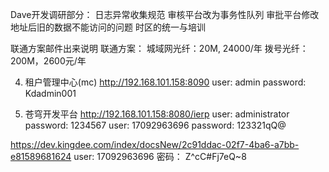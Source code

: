 Dave开发调研部分：
日志异常收集规范
审核平台改为事务性队列
审批平台修改地址后旧的数据不能访问的问题
时区的统一与培训


联通方案邮件出来说明 
联通方案：
城域网光纤：20M, 24000/年
拨号光纤：200M，2600元/年


4. 租户管理中心(mc)
http://192.168.101.158:8090
user: admin
password:  Kdadmin001

5. 苍穹开发平台
http://192.168.101.158:8080/ierp
user: administrator
password:  1234567
user:  17092963696
password:  123321qQ@

https://dev.kingdee.com/index/docsNew/2c91ddac-02f7-4ba6-a7bb-e81589681624
user: 17092963696
密码： Z^cC#Fj7eQ~8




